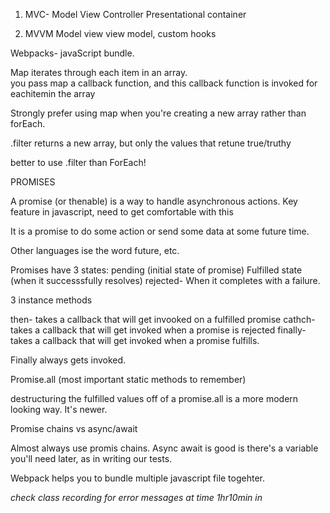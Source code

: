 1. MVC- Model View Controller
Presentational container

2. MVVM Model view view model, custom hooks

Webpacks- javaScript bundle.


Map iterates through each item in an array.  
you pass map a callback function, and this callback function is invoked for eachitemin the array

Strongly prefer using map when you're creating a new array rather than forEach.

.filter returns a new array, but only the values that retune true/truthy

better to use .filter than ForEach!

PROMISES

A promise (or thenable) is a way to handle asynchronous actions.  Key feature in javascript, need to get comfortable with this

It is a promise to do some action or send some data at some future time.

Other languages ise the word future, etc.

Promises have 3 states: pending (initial state of promise)
Fulfilled state (when it successsfully resolves)
rejected- When it completes with a failure.

3 instance methods

then- takes a callback that will get invooked on a fulfilled promise
cathch- takes a callback that will get invoked when a promise is rejected
finally- takes a callback that will get invoked when a promise fulfills.  

Finally always gets invoked.

Promise.all (most important static methods to remember)

destructuring the fulfilled values off of a promise.all is a more modern looking way.  It's newer.

Promise chains vs async/await

Almost always use promis chains.  Async await is good is there's a variable you'll need later, as in writing our tests.

Webpack helps you to bundle multiple javascript file togehter.

*check class recording for error messages at time 1hr10min in*
